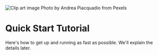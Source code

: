 ![Clip art image Photo by Andrea Piacquadio from Pexels](./assets/sample-image-intro-andrea-piacquadio-1280×853.jpg)
# Quick Start Tutorial
Here's how to get up and running as fast as possible. We'll explain the details later.


